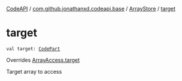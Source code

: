 [CodeAPI](../../index.md) / [com.github.jonathanxd.codeapi.base](../index.md) / [ArrayStore](index.md) / [target](.)

# target

`val target: `[`CodePart`](../../com.github.jonathanxd.codeapi/-code-part/index.md)

Overrides [ArrayAccess.target](../-array-access/target.md)

Target array to access

